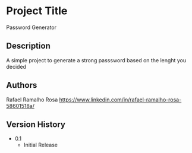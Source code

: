 # Project Title

Password Generator

## Description

A simple project to generate a strong passsword based on the lenght you decided

## Authors

Rafael Ramalho Rosa
https://www.linkedin.com/in/rafael-ramalho-rosa-58601518a/

## Version History

* 0.1
    * Initial Release
